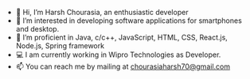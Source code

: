 - 👋 Hi, I’m Harsh Chourasia, an enthusiastic developer
- 👀 I’m interested in developing software applications for smartphones and desktop.
- 🌱 I’m proficient in Java, c/c++, JavaScript, HTML, CSS, React.js, Node.js, Spring framework
- 💻 I am currently working in Wipro Technologies as Developer.
- 📫 You can reach me by mailing at chourasiaharsh70@gmail.com 

<!---
Harshch2000/Harshch2000 is a ✨ special ✨ repository because its `README.md` (this file) appears on your GitHub profile.
You can click the Preview link to take a look at your changes.
--->

